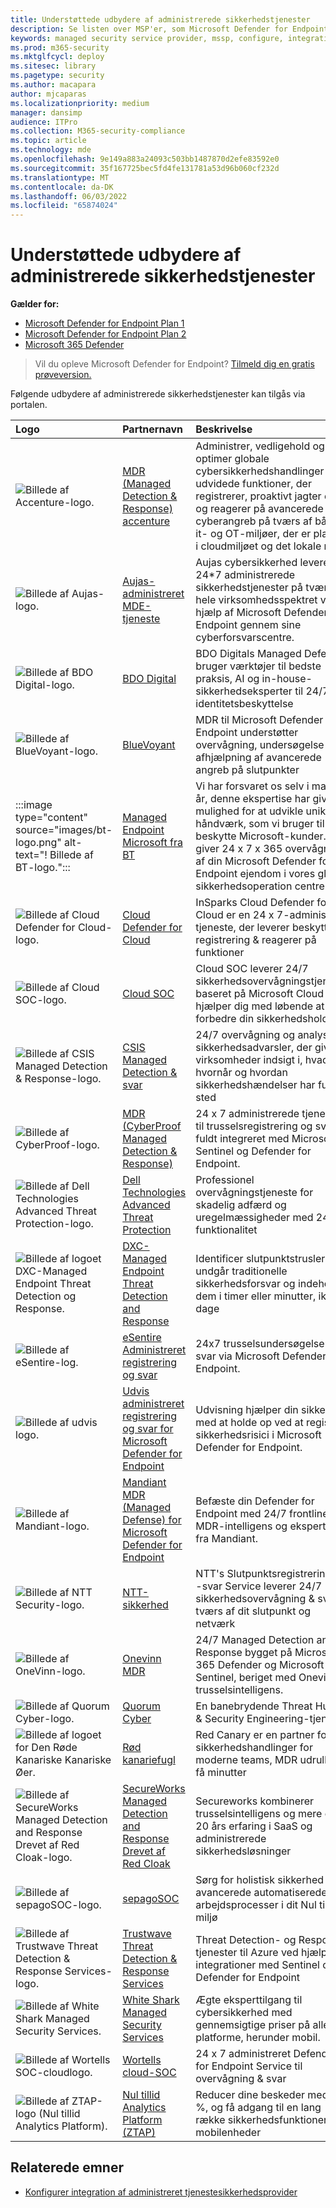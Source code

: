```yaml
---
title: Understøttede udbydere af administrerede sikkerhedstjenester
description: Se listen over MSP'er, som Microsoft Defender for Endpoint kan integreres med
keywords: managed security service provider, mssp, configure, integration
ms.prod: m365-security
ms.mktglfcycl: deploy
ms.sitesec: library
ms.pagetype: security
ms.author: macapara
author: mjcaparas
ms.localizationpriority: medium
manager: dansimp
audience: ITPro
ms.collection: M365-security-compliance
ms.topic: article
ms.technology: mde
ms.openlocfilehash: 9e149a883a24093c503bb1487870d2efe83592e0
ms.sourcegitcommit: 35f167725bec5fd4fe131781a53d96b060cf232d
ms.translationtype: MT
ms.contentlocale: da-DK
ms.lasthandoff: 06/03/2022
ms.locfileid: "65874024"
---
```

# <a name="supported-managed-security-service-providers"></a>Understøttede udbydere af administrerede sikkerhedstjenester

**Gælder for:**
- [Microsoft Defender for Endpoint Plan 1](https://go.microsoft.com/fwlink/p/?linkid=2154037)
- [Microsoft Defender for Endpoint Plan 2](https://go.microsoft.com/fwlink/p/?linkid=2154037)
- [Microsoft 365 Defender](https://go.microsoft.com/fwlink/?linkid=2118804)

> Vil du opleve Microsoft Defender for Endpoint? [Tilmeld dig en gratis prøveversion.](https://signup.microsoft.com/create-account/signup?products=7f379fee-c4f9-4278-b0a1-e4c8c2fcdf7e&ru=https://aka.ms/MDEp2OpenTrial?ocid=docs-wdatp-exposedapis-abovefoldlink)


Følgende udbydere af administrerede sikkerhedstjenester kan tilgås via portalen. 

Logo |Partnernavn   | Beskrivelse 
:---|:---|:---
![Billede af Accenture-logo.](images/accenture-logo.png)|[MDR (Managed Detection & Response) accenture](https://go.microsoft.com/fwlink/?linkid=2164353) | Administrer, vedligehold og optimer globale cybersikkerhedshandlinger med udvidede funktioner, der registrerer, proaktivt jagter efter og reagerer på avancerede cyberangreb på tværs af både it- og OT-miljøer, der er placeret i cloudmiljøet og det lokale miljø.
![Billede af Aujas-logo.](images/aujas-logo.png) | [Aujas-administreret MDE-tjeneste](https://go.microsoft.com/fwlink/?linkid=2162429) | Aujas cybersikkerhed leverer 24*7 administrerede sikkerhedstjenester på tværs af hele virksomhedsspektret ved hjælp af Microsoft Defender for Endpoint gennem sine cyberforsvarscentre.
![Billede af BDO Digital-logo.](images/bdo-logo.png)| [BDO Digital](/openspecs/ie_standards/ms-html401/ad459f6f-5219-4f68-829c-a58f7397a11f) | BDO Digitals Managed Defense bruger værktøjer til bedste praksis, AI og in-house-sikkerhedseksperter til 24/7/365 identitetsbeskyttelse
![Billede af BlueVoyant-logo.](images/bluevoyant-logo.png)| [BlueVoyant](https://go.microsoft.com/fwlink/?linkid=2121401) | MDR til Microsoft Defender for Endpoint understøtter overvågning, undersøgelse og afhjælpning af avancerede angreb på slutpunkter
:::image type="content" source="images/bt-logo.png" alt-text="! Billede af BT-logo.":::|[Managed Endpoint Microsoft fra BT](https://www.globalservices.bt.com/en/solutions/solution/endpoint-security-and-protection-solutions)| Vi har forsvaret os selv i mange år, denne ekspertise har givet os mulighed for at udvikle unikke håndværk, som vi bruger til at beskytte Microsoft-kunder. Vi giver 24 x 7 x 365 overvågning af din Microsoft Defender for Endpoint ejendom i vores globale sikkerhedsoperation centre.
![Billede af Cloud Defender for Cloud-logo.](images/cloudsecuritycenter-logo.png)| [Cloud Defender for Cloud](https://go.microsoft.com/fwlink/?linkid=2099315) | InSparks Cloud Defender for Cloud er en 24 x 7-administreret tjeneste, der leverer beskyttelse, registrering & reagerer på funktioner
![Billede af Cloud SOC-logo.](images/cloudsoc-logo.png)| [Cloud SOC](https://go.microsoft.com/fwlink/?linkid=2104265) | Cloud SOC leverer 24/7 sikkerhedsovervågningstjenester baseret på Microsoft Cloud og hjælper dig med løbende at forbedre din sikkerhedsholdning
![Billede af CSIS Managed Detection & Response-logo.](images/csis-logo.png)| [CSIS Managed Detection & svar](https://go.microsoft.com/fwlink/?linkid=2091005) | 24/7 overvågning og analyse af sikkerhedsadvarsler, der giver virksomheder indsigt i, hvad, hvornår og hvordan sikkerhedshændelser har fundet sted
![Billede af CyberProof-logo.](images/cyberproof-logo.png) |[MDR (CyberProof Managed Detection & Response)](https://go.microsoft.com/fwlink/?linkid=2163964) | 24 x 7 administrerede tjenester til trusselsregistrering og svar er fuldt integreret med Microsoft Sentinel og Defender for Endpoint.
![Billede af Dell Technologies Advanced Threat Protection-logo.](images/dell-logo.png)| [Dell Technologies Advanced Threat Protection](https://go.microsoft.com/fwlink/?linkid=2091004) | Professionel overvågningstjeneste for skadelig adfærd og uregelmæssigheder med 24/7-funktionalitet
![Billede af logoet DXC-Managed Endpoint Threat Detection og Response.](images/dxc-logo.png)| [DXC-Managed Endpoint Threat Detection and Response](https://go.microsoft.com/fwlink/?linkid=2090395) | Identificer slutpunktstrusler, der undgår traditionelle sikkerhedsforsvar og indeholder dem i timer eller minutter, ikke dage
![Billede af eSentire-log.](images/esentire-logo.png) | [eSentire Administreret registrering og svar](https://go.microsoft.com/fwlink/?linkid=2154970) | 24x7 trusselsundersøgelser og svar via Microsoft Defender for Endpoint.
![Billede af udvis logo.](images/expel-logo.png)| [Udvis administreret registrering og svar for Microsoft Defender for Endpoint](https://go.microsoft.com/fwlink/?linkid=2162430) | Udvisning hjælper din sikkerhed med at holde op ved at registrere sikkerhedsrisici i Microsoft Defender for Endpoint.
![Billede af Mandiant-logo.](images/mandiant-logo.png) | [Mandiant MDR (Managed Defense) for Microsoft Defender for Endpoint](https://go.microsoft.com/fwlink/?linkid=2164352) | Befæste din Defender for Endpoint med 24/7 frontline MDR-intelligens og ekspertise fra Mandiant.
![Billede af NTT Security-logo.](images/ntt-logo.png)| [NTT-sikkerhed](https://go.microsoft.com/fwlink/?linkid=2095320) | NTT's Slutpunktsregistrering og -svar Service leverer 24/7 sikkerhedsovervågning & svar på tværs af dit slutpunkt og netværk
![Billede af OneVinn-logo.](images/onevinn-logo.png) | [Onevinn MDR](https://go.microsoft.com/fwlink/?linkid=2155203)| 24/7 Managed Detection and Response bygget på Microsoft 365 Defender og Microsoft Sentinel, beriget med Onevinns trusselsintelligens.
![Billede af Quorum Cyber-logo.](images/quorum-logo.png) | [Quorum Cyber](https://go.microsoft.com/fwlink/?linkid=2155202)| En banebrydende Threat Hunting & Security Engineering-tjeneste.
![Billede af logoet for Den Røde Kanariske Kanariske Øer.](images/redcanary-logo.png)| [Rød kanariefugl](https://go.microsoft.com/fwlink/?linkid=2103852) | Red Canary er en partner for sikkerhedshandlinger for moderne teams, MDR udrullet på få minutter
![Billede af SecureWorks Managed Detection and Response Drevet af Red Cloak-logo.](images/secureworks-logo.png)| [SecureWorks Managed Detection and Response Drevet af Red Cloak](https://go.microsoft.com/fwlink/?linkid=2133634) | Secureworks kombinerer trusselsintelligens og mere end 20 års erfaring i SaaS og administrerede sikkerhedsløsninger
![Billede af sepagoSOC-logo.](images/sepago-logo.png)| [sepagoSOC](https://go.microsoft.com/fwlink/?linkid=2090491) | Sørg for holistisk sikkerhed via avancerede automatiserede arbejdsprocesser i dit Nul tillid miljø
![Billede af Trustwave Threat Detection & Response Services-logo.](images/trustwave-logo.png)| [Trustwave Threat Detection & Response Services](https://go.microsoft.com/fwlink/?linkid=2127542) | Threat Detection- og Response-tjenester til Azure ved hjælp af integrationer med Sentinel og Defender for Endpoint
![Billede af White Shark Managed Security Services.](images/white-shark.png)| [White Shark Managed Security Services](https://go.microsoft.com/fwlink/?linkid=2154210) |Ægte eksperttilgang til cybersikkerhed med gennemsigtige priser på alle platforme, herunder mobil.
![Billede af Wortells SOC-cloudlogo.](images/wortell-logo.png)| [Wortells cloud-SOC](https://go.microsoft.com/fwlink/?linkid=2108415) | 24 x 7 administreret Defender for Endpoint Service til overvågning & svar
![Billede af ZTAP-logo (Nul tillid Analytics Platform).](images/ztap-logo.png)| [Nul tillid Analytics Platform (ZTAP)](https://go.microsoft.com/fwlink/?linkid=2090971) | Reducer dine beskeder med 99 %, og få adgang til en lang række sikkerhedsfunktioner fra mobilenheder

## <a name="related-topics"></a>Relaterede emner
- [Konfigurer integration af administreret tjenestesikkerhedsprovider](configure-mssp-support.md)
